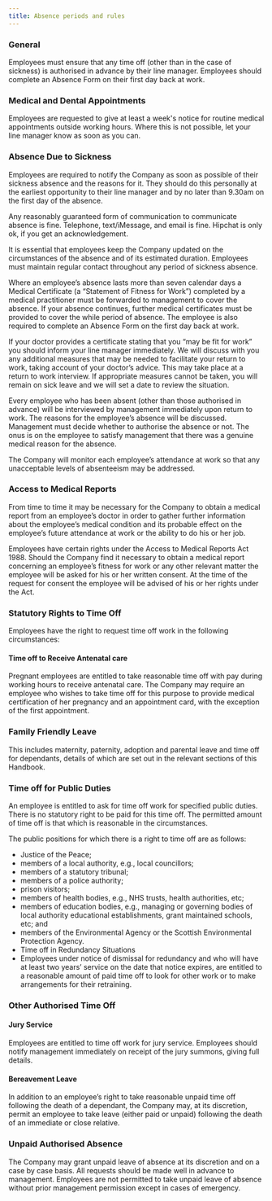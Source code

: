 ```yaml
---
title: Absence periods and rules
---
```


### General

Employees must ensure that any time off (other than in the case of sickness) is authorised in advance by their line manager. Employees should complete an Absence Form on their first day back at work.


### Medical and Dental Appointments

Employees are requested to give at least a week's notice for routine medical appointments outside working hours. Where this is not possible, let your line manager know as soon as you can.


### Absence Due to Sickness

Employees are required to notify the Company as soon as possible of their sickness absence and the reasons for it. They should do this personally at the earliest opportunity to their line manager and by no later than 9.30am on the first day of the absence.

Any reasonably guaranteed form of communication to communicate absence is fine. Telephone, text/iMessage, and email is fine. Hipchat is only ok, if you get an acknowledgement.

It is essential that employees keep the Company updated on the circumstances of the absence and of its estimated duration.  Employees must maintain regular contact throughout any period of sickness absence.


Where an employee’s absence lasts more than seven calendar days a Medical Certificate (a “Statement of Fitness for Work”) completed by a medical practitioner must be forwarded to management to cover the absence. If your absence continues, further medical certificates must be provided to cover the while period of absence.  The employee is also required to complete an Absence Form on the first day back at work.

If your doctor provides a certificate stating that you “may be fit for work” you should inform your line manager immediately.  We will discuss with you any additional measures that may be needed to facilitate your return to work, taking account of your doctor’s advice.  This may take place at a return to work interview.  If appropriate measures cannot be taken, you will remain on sick leave and we will set a date to review the situation.

Every employee who has been absent (other than those authorised in advance) will be interviewed by management immediately upon return to work. The reasons for the employee’s absence will be discussed. Management must decide whether to authorise the absence or not. The onus is on the employee to satisfy management that there was a genuine medical reason for the absence.

The Company will monitor each employee’s attendance at work so that any unacceptable levels of absenteeism may be addressed.

### Access to Medical Reports

From time to time it may be necessary for the Company to obtain a medical report from an employee’s doctor in order to gather further information about the employee’s medical condition and its probable effect on the employee’s future attendance at work or the ability to do his or her job.

Employees have certain rights under the Access to Medical Reports Act 1988. Should the Company find it necessary to obtain a medical report concerning an employee’s fitness for work or any other relevant matter the employee will be asked for his or her written consent. At the time of the request for consent the employee will be advised of his or her rights under the Act.


### Statutory Rights to Time Off

Employees have the right to request time off work in the following circumstances:

#### Time off to Receive Antenatal care

Pregnant employees are entitled to take reasonable time off with pay during working hours to receive antenatal care. The Company may require an employee who wishes to take time off for this purpose to provide medical certification of her pregnancy and an appointment card, with the exception of the first appointment.


### Family Friendly Leave

This includes maternity, paternity, adoption and parental leave and time off for dependants, details of which are set out in the relevant sections of this Handbook.

### Time off for Public Duties

An employee is entitled to ask for time off work for specified public duties. There is no statutory right to be paid for this time off. The permitted amount of time off is that which is reasonable in the circumstances.

The public positions for which there is a right to time off are as follows:

* Justice of the Peace;
* members of a local authority, e.g., local councillors;
* members of a statutory tribunal;
* members of a police authority;
* prison visitors;
* members of health bodies, e.g., NHS trusts, health authorities, etc;
* members of education bodies, e.g., managing or governing bodies of local authority educational establishments, grant maintained schools, etc; and
* members of the Environmental Agency or the Scottish Environmental Protection Agency.
* Time off in Redundancy Situations
* Employees under notice of dismissal for redundancy and who will have at least  two years’ service on the date that notice expires, are entitled to a reasonable amount of paid time off to look for other work or  to make arrangements for their retraining.







### Other Authorised Time Off

#### Jury Service

Employees are entitled to time off work for jury service. Employees should notify management immediately on receipt of the jury summons, giving full details.

#### Bereavement Leave

 In addition to an employee’s right to take reasonable unpaid time off following the death of a dependant, the Company may, at its discretion, permit an employee to take leave (either paid or unpaid) following the death of an immediate or close relative.


### Unpaid Authorised Absence

 The Company may grant unpaid leave of absence at its discretion and on a case by case basis. All requests should be made well in advance to management. Employees are not permitted to take unpaid leave of absence without prior management permission except in cases of emergency.

